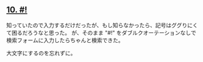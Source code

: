 ## [10. #!](http://ksnctf.sweetduet.info/problem/10)

知っていたので入力するだけだったが、もし知らなかったら、記号はググりにくて困るだろうなと思った。
が、そのまま "#!" をダブルクオーテーションなしで検索フォームに入力したらちゃんと検索できた。

大文字にするのを忘れずに。
